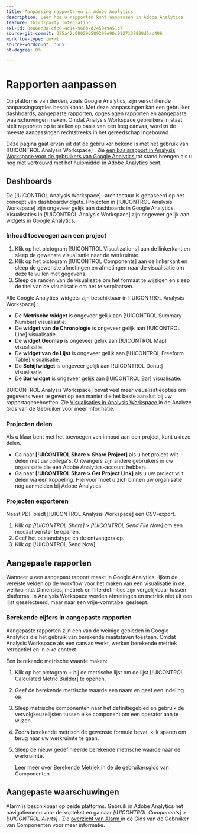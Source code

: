 ```yaml
---
title: Aanpassing rapporteren in Adobe Analytics
description: Leer hoe u rapporten kunt aanpassen in Adobe Analytics
feature: Third-party Integration
exl-id: 8ea6ec3a-cfc6-4c14-966b-d245949451c7
source-git-commit: 325a42c080290509309e90c9127138800d5ac496
workflow-type: tm+mt
source-wordcount: '565'
ht-degree: 0%

---
```


# Rapporten aanpassen

Op platforms van derden, zoals Google Analytics, zijn verschillende aanpassingsopties beschikbaar. Met deze aanpassingen kan een gebruiker dashboards, aangepaste rapporten, opgeslagen rapporten en aangepaste waarschuwingen maken. Omdat Analysis Workspace gebruikers in staat stelt rapporten op te stellen op basis van een leeg canvas, worden de meeste aanpassingen rechtstreeks in het gereedschap ingebouwd.

Deze pagina gaat ervan uit dat de gebruiker bekend is met het gebruik van [!UICONTROL Analysis Workspace] . Zie [ een basisrapport in Analysis Workspace voor de gebruikers van Google Analytics ](reports/create-report.md) tot stand brengen als u nog niet vertrouwd met het hulpmiddel in Adobe Analytics bent.

## Dashboards

De [!UICONTROL Analysis Workspace] -architectuur is gebaseerd op het concept van dashboardwidgets. Projecten in [!UICONTROL Analysis Workspace] zijn ongeveer gelijk aan dashboards in Google Analytics. Visualisaties in [!UICONTROL Analysis Workspace] zijn ongeveer gelijk aan widgets in Google Analytics.

### Inhoud toevoegen aan een project

1. Klik op het pictogram [!UICONTROL Visualizations] aan de linkerkant en sleep de gewenste visualisatie naar de werkruimte.
2. Klik op het pictogram [!UICONTROL Components] aan de linkerkant en sleep de gewenste afmetingen en afmetingen naar de visualisatie om deze te vullen met gegevens.
3. Sleep de randen van de visualisatie om het formaat te wijzigen en sleep de titel van de visualisatie om het te verplaatsen.

Alle Google Analytics-widgets zijn beschikbaar in [!UICONTROL Analysis Workspace] :

* De **Metrische widget** is ongeveer gelijk aan [!UICONTROL Summary Number] visualisatie.
* De **widget van de Chronologie** is ongeveer gelijk aan [!UICONTROL Line] visualisatie.
* De **widget Geomap** is ongeveer gelijk aan [!UICONTROL Map] visualisatie.
* De **widget van de Lijst** is ongeveer gelijk aan [!UICONTROL Freeform Table] visualisatie.
* De **Schijfwidget** is ongeveer gelijk aan [!UICONTROL Donut] visualisatie.
* De **Bar widget** is ongeveer gelijk aan [!UICONTROL Bar] visualisatie.

[!UICONTROL Analysis Workspace] bevat veel meer visualisatieopties om gegevens weer te geven op een manier die het beste aansluit bij uw rapportagebehoeften. Zie [ Visualisaties in Analysis Workspace ](/help/analyze/analysis-workspace/visualizations/freeform-analysis-visualizations.md) in de Analyze Gids van de Gebruiker voor meer informatie.

### Projecten delen

Als u klaar bent met het toevoegen van inhoud aan een project, kunt u deze delen.

* Ga naar **[!UICONTROL Share > Share Project]** als u het project wilt delen met uw collega&#39;s. Ontvangers zijn andere gebruikers in uw organisatie die een Adobe Analytics-account hebben.
* Ga naar **[!UICONTROL Share > Get Project Link]** als u uw project wilt delen via een koppeling. Hiervoor moet u zich binnen uw organisatie nog aanmelden bij Adobe Analytics.

### Projecten exporteren

Naast PDF biedt [!UICONTROL Analysis Workspace] een CSV-export.

1. Klik op *[!UICONTROL Share]* > *[!UICONTROL Send File Now]* om een modaal venster te openen.
2. Geef het bestandstype en de ontvangers op.
3. Klik op [!UICONTROL Send Now].

## Aangepaste rapporten

Wanneer u een aangepast rapport maakt in Google Analytics, lijken de vereiste velden op de workflow voor het maken van een visualisatie in de werkruimte. Dimensies, metriek en filterdefinities zijn vergelijkbaar tussen platforms. In Analysis Workspace worden afmetingen en metriek niet uit een lijst geselecteerd, maar naar een vrije-vormtabel gesleept.

### Berekende cijfers in aangepaste rapporten

Aangepaste rapporten zijn een van de weinige gebieden in Google Analytics die het gebruik van berekende maatstaven toestaan. Omdat Analysis Workspace als een canvas werkt, werken berekende metriek retroactief en in elke context.

Een berekende metrische waarde maken:

1. Klik op het pictogram **+** bij de metrische lijst om de lijst [!UICONTROL Calculated Metric Builder] te openen.
2. Geef de berekende metrische waarde een naam en geef een indeling op.
3. Sleep metrische componenten naar het definitiegebied en gebruik de vervolgkeuzelijsten tussen elke component om een operator aan te wijzen.
4. Zodra berekende metrisch de gewenste formule bevat, klik sparen om terug naar uw werkruimte te gaan.
5. Sleep de nieuw gedefinieerde berekende metrische waarde naar de werkruimte.

   Leer meer over [ Berekende Metriek ](/help/components/calculated-metrics/cm-overview.md) in de de gebruikersgids van Componenten.

## Aangepaste waarschuwingen

Alarm is beschikbaar op beide platforms. Gebruik in Adobe Analytics het navigatiemenu voor de koptekst en ga naar *[!UICONTROL Components]* > *[!UICONTROL Alerts]* . Zie [ overzicht van Alarm ](/help/components/alerts/alerts-overview.md) in de Gids van de Gebruiker van Componenten voor meer informatie.
